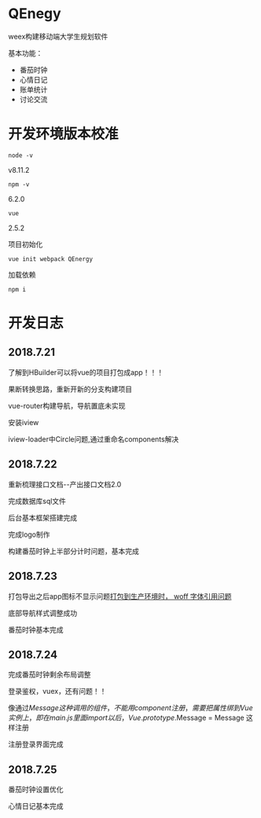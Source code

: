# QEnegy
weex构建移动端大学生规划软件

基本功能：
- 番茄时钟
- 心情日记
- 账单统计
- 讨论交流

# 开发环境版本校准

```node -v```

v8.11.2

```npm -v```

6.2.0

```vue```

2.5.2

项目初始化

```vue init webpack QEnergy```

加载依赖

```npm i```


# 开发日志

## 2018.7.21

了解到HBuilder可以将vue的项目打包成app！！！

果断转换思路，重新开新的分支构建项目

vue-router构建导航，导航置底未实现

安装iview

iview-loader中Circle问题,通过重命名components解决

## 2018.7.22

重新梳理接口文档--产出接口文档2.0

完成数据库sql文件

后台基本框架搭建完成

完成logo制作

构建番茄时钟上半部分计时问题，基本完成

## 2018.7.23

打包导出之后app图标不显示问题[打包到生产环境时， woff 字体引用问题 ](https://github.com/iview/iview/issues/515)

底部导航样式调整成功

番茄时钟基本完成

## 2018.7.24 

完成番茄时钟剩余布局调整

登录鉴权，vuex，还有问题！！

像通过$Message这种调用的组件，不能用component注册，需要把属性绑到Vue实例上，即在main.js里面import以后，Vue.prototype.$Message = Message 这样注册

注册登录界面完成

## 2018.7.25

番茄时钟设置优化

心情日记基本完成